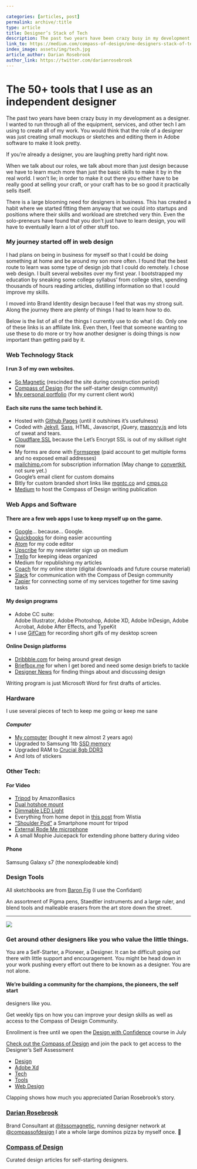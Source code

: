 ```yaml
---

categories: [articles, post]
permalink: archive/:title
type: article
title: Designer’s Stack of Tech
description: The past two years have been crazy busy in my development as a designer. I wanted to run through all of the equipment, services, and other tech I am using to create all of my work. You would think that the role of a designer was just creating small mockups or sketches and editing them in Adobe software to make it look pretty.
link_to: https://medium.com/compass-of-design/one-designers-stack-of-tech-140027442fcc
index_image: assets/img/tech.jpg
article_author: Darian Rosebrook
author_link: https://twitter.com/darianrosebrook
---
```

# The 50+ tools that I use as an independent designer

The past two years have been crazy busy in my development as a designer. I
wanted to run through all of the equipment, services, and other tech I am using
to create all of my work. You would think that the role of a designer was just
creating small mockups or sketches and editing them in Adobe software to make it
look pretty.

If you’re already a designer, you are laughing pretty hard right now.

When we talk about our roles, we talk about more than just design because we
have to learn much more than just the basic skills to make it by in the real
world. I won’t lie; in order to make it out there you either have to be really
good at selling your craft, or your craft has to be so good it practically sells
itself.

There is a large blooming need for designers in business. This has created a
habit where we started fitting them anyway that we could into startups and
positions where their skills and workload are stretched very thin. Even the
solo-preneurs have found that you don’t just have to learn design, you will have
to eventually learn a lot of other stuff too.

### My journey started off in web design

I had plans on being in business for myself so that I could be doing something
at home and be around my son more often. I found that the best route to learn
was some type of design job that I could do remotely. I chose web design. I
built several websites over my first year. I bootstrapped my education by
sneaking some college syllabus’ from college sites, spending thousands of hours
reading articles, distilling information so that I could improve my skills.

I moved into Brand Identity design because I feel that was my strong suit. Along
the journey there are plenty of things I had to learn how to do.

Below is the list of all of the things I currently use to do what I do. Only one
of these links is an affiliate link. Even then, I feel that someone wanting to
use these to do more or try how another designer is doing things is now
important than getting paid by it.

### Web Technology Stack

#### I run 3 of my own websites.

* [So Magnetic](http://somagnetic.com/) (rescinded the site during construction
period)
* [Compass of Design](http://compassofdesign.com/) (for the self-starter design
community)
* [My personal portfolio](http://darianrosebrook.com/) (for my current client
work)

#### Each site runs the same tech behind it.

* Hosted with [Github Pages](https://pages.github.com/) (until it outshines it’s
usefulness)
* Coded with [Jekyll](https://jekyll.tips/), [Sass](http://sass-lang.com/), HTML,
Javascript, jQuery, [masonry.js](http://masonry.desandro.com/layout.html) and
lots of sweat and tears.
* [Cloudflare
SSL](https://blog.cloudflare.com/secure-and-fast-github-pages-with-cloudflare/)
because the Let’s Encrypt SSL is out of my skillset right now
* My forms are done with [Formspree](https://formspree.io/) (paid account to get
multiple forms and no exposed email addresses)
* [mailchimp.](http://mailchimp.com/)com for subscription information (May change
to [convertkit](http://convertkit.com/), not sure yet.)
* Google’s email client for custom domains
* Bitly for custom branded short links like [mgntc.co](http://mgntc.co/) and
[cmps.co](http://cmps.co/)
* [Medium](http://medium.com/) to host the Compass of Design writing publication

### Web Apps and Software

#### There are a few web apps I use to keep myself up on the game.

* [Google](https://google.com/)… because… Google.
* [Quickbooks](https://quickbooks.intuit.com/smallbusiness/) for doing easier
accounting
* [Atom](http://atom.io/) for my code editor
* [Upscribe](http://upscri.be/) for my newsletter sign up on medium
* [Trello](https://trello.com/) for keeping ideas organized
* Medium for republishing my articles
* [Coach](http://compassofdesign.com/start) for my online store (digital downloads
and future course material)
* [Slack](http://slack.com/) for communication with the Compass of Design
community
* [Zapier](http://zapier.com/) for connecting some of my services together for
time saving tasks

#### My design programs

* Adobe CC suite:<br> Adobe Illustrator, Adobe Photoshop, Adobe XD, Adobe
InDesign, Adobe Acrobat, Adobe After Effects, and TypeKit
* I use [GifCam](http://blog.bahraniapps.com/gifcam/) for recording short gifs of
my desktop screen

#### Online Design platforms

* [Dribbble.com](https://dribbble.com/darianrosebrook) for being around great design
* [Briefbox.me](http://briefbox.me/view-profile/darian-rosebrook/) for when I get
bored and need some design briefs to tackle
* [Designer News](https://www.designernews.co/users/54069/darian-rosebrook) for
finding things about and discussing design

Writing program is just Microsoft Word for first drafts of articles.

### Hardware

I use several pieces of tech to keep me going or keep me sane

#### *Computer*

* [My
computer](https://www.amazon.com/Asus-Q551LN-BBI706-15-6-Notebook-Refurbished/dp/B00UTKZZRE)
(bought it new almost 2 years ago)
* Upgraded to Samsung 1tb [SSD
memory](https://www.amazon.com/Samsung-2-5-Inch-Internal-MZ-75E1T0B-AM/dp/B00OBRFFAS)
* Upgraded RAM to [Crucial 8gb DDR3](https://www.amazon.com/gp/product/B006YG8X9Y)
* And lots of stickers

### Other Tech:

#### For Video

* [Tripod](https://www.amazon.com/gp/product/B005KP473Q) by AmazonBasics
* [Dual hotshoe mount](https://www.amazon.com/gp/product/B00KV97RX8/)
* [Dimmable LED Light](https://www.amazon.com/gp/product/B00ORGKG1Q/)
* Everything from home depot in [this
post](https://wistia.com/library/down-and-dirty-lighting-kit) from Wistia
* [“Shoulder Pod”](https://www.amazon.com/gp/product/B00MAARLT6/) a Smartphone
mount for tripod
* [External Rode Me microphone](https://www.amazon.com/gp/product/B018KIJGU8/)
* A small Mophie Juicepack for extending phone battery during video

#### Phone

Samsung Galaxy s7 (the nonexplodeable kind)

### Design Tools

All sketchbooks are from [Baron Fig](http://baronfig.com/) (I use the Confidant)

An assortment of Pigma pens, Staedtler instruments and a large ruler, and blend
tools and malleable erasers from the art store down the street.

*****

![](https://cdn-images-1.medium.com/max/800/1*mo7_gcoDhIhJHCOLPxMfLg.png)

### Get around other designers like you who value the little things.

You are a Self-Starter, a Pioneer, a Designer. It can be difficult going out
there with little support and encouragement. You might be head down in your work
pushing every effort out there to be known as a designer. You are not alone.

#### We’re building a community for the champions, the pioneers, the self start
designers like you.

Get weekly tips on how you can improve your design skills as well as access to
the Compass of Design Community.

Enrollment is free until we open the [Design with
Confidence](https://compassofdesign.com/course) course in July

[Check out the Compass of Design](https://compassofdesign.com/community/) and
join the pack to get access to the Designer’s Self Assessment

* [Design](https://read.compassofdesign.com/tagged/design?source=post)
* [Adobe Xd](https://read.compassofdesign.com/tagged/adobe-xd?source=post)
* [Tech](https://read.compassofdesign.com/tagged/tech?source=post)
* [Tools](https://read.compassofdesign.com/tagged/tools?source=post)
* [Web Design](https://read.compassofdesign.com/tagged/web-design?source=post)

Clapping shows how much you appreciated Darian Rosebrook’s story.

### [Darian Rosebrook](https://read.compassofdesign.com/@darianrosebrook)

Brand Consultant at [@itssomagnetic](http://twitter.com/itssomagnetic), running
designer network at [@compassofdesign](http://twitter.com/compassofdesign) I ate
a whole large dominos pizza by myself once. 🍕

### [Compass of Design](https://read.compassofdesign.com/?source=footer_card)

Curated design articles for self-starting designers.
